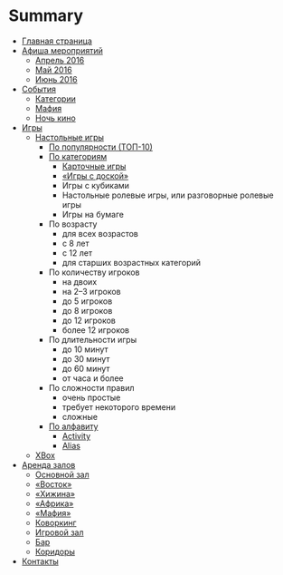 # Summary

* [Главная страница](README.md)
* [Афиша мероприятий](afisha/README.md)
   * [Апрель 2016](afisha/2016-02.md)
   * [Май 2016](afisha/2016-03.md)
   * [Июнь 2016](afisha/2016-04.md)
* [События](events/README.md)
   * [Категории](events/categories.md)
   * [Мафия](events/mafiya.md)
   * [Ночь кино](events/kinonoch.md)
* [Игры](games/README.md)
   * [Настольные игры](games/board_games/README.md)
       * [По популярности (ТОП-10)](games/board_games/top-10.md)
       * [По категориям](games/board_games/categories.md)
           * [Карточные игры](games/board_games/cards.md)
           * [«Игры с доской»](games/board_games/on_board.md)
           * Игры с кубиками
           * Настольные ролевые игры, или разговорные ролевые игры
           * Игры на бумаге
       * По возрасту
           * для всех возрастов
           * с 8 лет
           * с 12 лет
           * для старших возрастных категорий
       * По количеству игроков
           * на двоих
           * на 2–3 игроков
           * до 5 игроков
           * до 8 игроков
           * до 12 игроков
           * более 12 игроков
       * По длительности игры
           * до 10 минут
           * до 30 минут
           * до 60 минут
           * от часа и более
       * По сложности правил
           * очень простые
           * требует некоторого времени
           * сложные
       * [По алфавиту](games/all/README.md)
           * [Activity](games/board_games/activity.md)
           * [Alias](games/board_games/alias.md)
   * [XBox](games/xbox/README.md)
* [Аренда залов](rent/README.md)
   * [Основной зал](rent/osnovnoi_zal.md)
   * [«Восток»](rent/vostok.md)
   * [«Хижина»](rent/hizhina.md)
   * [«Африка»](rent/afrika.md)
   * [«Мафия»](rent/mafiya.md)
   * [Коворкинг](rent/coworking.md)
   * [Игровой зал](rent/igrovoi_zal.md)
   * [Бар](rent/bar.md)
   * [Коридоры](rent/koridori.md)
* [Контакты](contacts.md)


